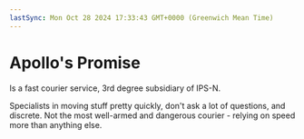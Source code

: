```yaml
---
lastSync: Mon Oct 28 2024 17:33:43 GMT+0000 (Greenwich Mean Time)
---
```


# Apollo's Promise
Is a fast courier service, 3rd degree subsidiary of IPS-N.

Specialists in moving stuff pretty quickly, don't ask a lot of questions, and discrete. Not the most well-armed and dangerous courier - relying on speed more than anything else.